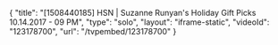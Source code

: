 {
    "title": "[1508440185] HSN | Suzanne Runyan's Holiday Gift Picks 10.14.2017 - 09 PM",
    "type": "solo",
    "layout": "iframe-static",
    "videoId": "123178700",
    "url": "\/tvpembed\/123178700"
}